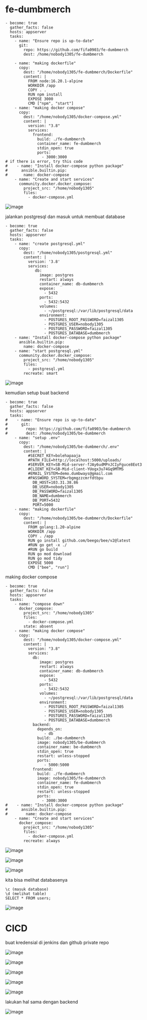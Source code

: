 # fe-dumbmerch

```
- become: true
  gather_facts: false
  hosts: appserver
  tasks:
    - name: "Ensure repo is up-to-date"
      git:
        repo: https://github.com/fifa0903/fe-dumbmerch
        dest: /home/nobody1305/fe-dumbmerch

    - name: "making dockerfile"
      copy:
        dest: "/home/nobody1305/fe-dumbmerch/Dockerfile"
        content: |
          FROM node:16.20.1-alpine
          WORKDIR /app
          COPY . .
          RUN npm install
          EXPOSE 3000
          CMD ["npm", "start"]
    - name: "making docker compose"
      copy:
        dest: "/home/nobody1305/docker-compose.yml"
        content: |
          version: "3.8"
          services:
            frontend:
              build: ./fe-dumbmerch
              container_name: fe-dumbmerch
              stdin_open: true
              ports:
                - 3000:3000
# if there is error, try this code
#    - name: "Install docker-compose python package"
#      ansible.builtin.pip:
#       name: docker-compose
    - name: "Create and start services"
      community.docker.docker_compose:
        project_src: "/home/nobody1305"
        files:
          - docker-compose.yml

```
![image](https://github.com/fifa0903/devops17-finaltask-faizal/assets/132969781/b753f6d1-82ff-47ae-839c-4b4a2dbf0ebb)

jalankan postgresql dan masuk untuk membuat database

```
- become: true
  gather_facts: false
  hosts: appserver
  tasks:
    - name: "create postgresql.yml"
      copy:
        dest: "/home/nobody1305/postgresql.yml"
        content: |
          version: '3.8'
          services:
             db:
               image: postgres
               restart: always
               container_name: db-dumbmerch
               expose:
                 - 5432
               ports:
                 - 5432:5432
               volumes:
                 - ~/postgresql:/var/lib/postgresql/data
               environment:
                 - POSTGRES_ROOT_PASSWORD=faizal1305
                 - POSTGRES_USER=nobody1305
                 - POSTGRES_PASSWORD=faizal1305
                 - POSTGRES_DATABASE=dumbmerch
    - name: "Install docker-compose python package"
      ansible.builtin.pip:
        name: docker-compose
    - name: "start postgresql.yml"
      community.docker.docker_compose:
        project_src: "/home/nobody1305"
        files:
          - postgresql.yml
        recreate: smart

```
![image](https://github.com/fifa0903/devops17-finaltask-faizal/assets/132969781/b71e5e64-6594-49e0-bec7-fd53d5040857)

kemudian setup buat backend 

```
- become: true
  gather_facts: false
  hosts: appserver
  tasks:
#    - name: "Ensure repo is up-to-date"
#      git:
#        repo: https://github.com/fifa0903/be-dumbmerch
#        dest: /home/nobody1305/be-dumbmerch
    - name: "setup .env"
      copy:
        dest: "/home/nobody1305/be-dumbmerch/.env"
        content: |
          #SECRET_KEY=bolehapaaja
          #PATH_FILE=http://localhost:5000/uploads/
          #SERVER_KEY=SB-Mid-server-fJAy6udMPnJCIyFguce8Eot3
          #CLIENT_KEY=SB-Mid-client-YUogx3u74Gq9MTMS
          #EMAIL_SYSTEM=demo.dumbways@gmail.com
          #PASSWORD_SYSTEM=rbgmgzzcmrfdtbpu
            DB_HOST=103.31.38.86
            DB_USER=nobody1305
            DB_PASSWORD=faizal1305
            DB_NAME=dumbmerch
            DB_PORT=5432 
            PORT=5000
    - name: "making dockerfile"
      copy:
        dest: "/home/nobody1305/be-dumbmerch/Dockerfile"
        content: |
          FROM golang:1.20-alpine
          WORKDIR /app
          COPY . /app
          RUN go install github.com/beego/bee/v2@latest
          #RUN go get -x ./
          #RUN go build
          RUN go mod download
          RUN go mod tidy 
          EXPOSE 5000
          CMD ["bee", "run"]

```
making docker compose
```
- become: true
  gather_facts: false
  hosts: appserver
  tasks:
    - name: "compose down"
      docker_compose:
        project_src: "/home/nobody1305"
        files:
          - docker-compose.yml
        state: absent
    - name: "making docker compose"
      copy:
        dest: "/home/nobody1305/docker-compose.yml"
        content: |
          version: "3.8"
          services:
            db:
               image: postgres
               restart: always
               container_name: db-dumbmerch
               expose:
                 - 5432
               ports:
                 - 5432:5432
               volumes:
                 - ~/postgresql:/var/lib/postgresql/data
               environment:
                 - POSTGRES_ROOT_PASSWORD=faizal1305
                 - POSTGRES_USER=nobody1305
                 - POSTGRES_PASSWORD=faizal1305
                 - POSTGRES_DATABASE=dumbmerch
            backend:
              depends_on:
                 - db
              build: ./be-dumbmerch
              image: nobody1305/be-dumbmerch
              container_name: be-dumbmerch
              stdin_open: true
              restart: unless-stopped
              ports:
                 - 5000:5000
            frontend:
              build: ./fe-dumbmerch
              image: nobody1305/fe-dumbmerch
              container_name: fe-dumbmerch
              stdin_open: true
              restart: unless-stopped
              ports:
                - 3000:3000
#    - name: "Install docker-compose python package"
#      ansible.builtin.pip:
#        name: docker-compose
    - name: "Create and start services"
      docker_compose:
        project_src: "/home/nobody1305"
        files:
          - docker-compose.yml
        recreate: always

```
![image](https://github.com/fifa0903/devops17-finaltask-faizal/assets/132969781/05e252c3-9359-4994-bc6d-7432961699c5)

![image](https://github.com/fifa0903/devops17-finaltask-faizal/assets/132969781/d5bc2c3e-f57b-4cd9-b070-b52443fac9d1)

![image](https://github.com/fifa0903/devops17-finaltask-faizal/assets/132969781/159d5243-55c7-478a-9cc1-1648eeb1c43a)

kita bisa melihat databasenya 

```
\c (masuk database)
\d (melihat table)
SELECT * FROM users; 
```

![image](https://github.com/fifa0903/devops17-finaltask-faizal/assets/132969781/da34271d-3c81-4995-9d91-d827e9e56e11)

# CICD

buat kredensial di jenkins dan github private repo

![image](https://github.com/fifa0903/devops17-finaltask-faizal/assets/132969781/52c76588-46fe-4fa4-b23d-dc7ff3a39ca3)

![image](https://github.com/fifa0903/devops17-finaltask-faizal/assets/132969781/be6c9fec-be59-4ea8-a907-ec4cf553eb52)

![image](https://github.com/fifa0903/devops17-finaltask-faizal/assets/132969781/56a74560-4f23-4039-8121-1dd3a7f6fe3f)

![image](https://github.com/fifa0903/devops17-finaltask-faizal/assets/132969781/cca60d9a-6d72-416a-aaaa-7f03b3fa9ee4)

![image](https://github.com/fifa0903/devops17-finaltask-faizal/assets/132969781/d2b9997b-b3e0-4efe-a3a1-dad55b6d3bfb)

lakukan hal sama dengan backend

![image](https://github.com/fifa0903/devops17-finaltask-faizal/assets/132969781/5e571a83-de94-410e-b214-94d9c9148598)


